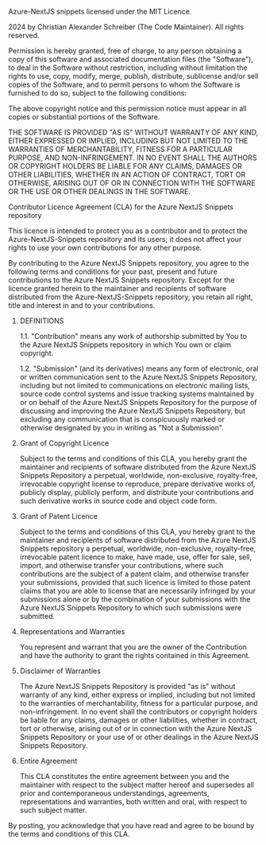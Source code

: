 Azure-NextJS snippets licensed under the MIT Licence.

2024 by Christian Alexander Schreiber (The Code Maintainer). All rights reserved.

Permission is hereby granted, free of charge, to any person obtaining a copy of this software and associated documentation files (the "Software"), to deal in the Software without restriction, including without limitation the rights to use, copy, modify, merge, publish, distribute, sublicense and/or sell copies of the Software, and to permit persons to whom the Software is furnished to do so, subject to the following conditions:

The above copyright notice and this permission notice must appear in all copies or substantial portions of the Software.

THE SOFTWARE IS PROVIDED "AS IS" WITHOUT WARRANTY OF ANY KIND, EITHER EXPRESSED OR IMPLIED, INCLUDING BUT NOT LIMITED TO THE WARRANTIES OF MERCHANTABILITY, FITNESS FOR A PARTICULAR PURPOSE, AND NON-INFRINGEMENT. IN NO EVENT SHALL THE AUTHORS OR COPYRIGHT HOLDERS BE LIABLE FOR ANY CLAIMS, DAMAGES OR OTHER LIABILITIES, WHETHER IN AN ACTION OF CONTRACT, TORT OR OTHERWISE, ARISING OUT OF OR IN CONNECTION WITH THE SOFTWARE OR THE USE OR OTHER DEALINGS IN THE SOFTWARE.

Contributor Licence Agreement (CLA) for the Azure NextJS Snippets repository

This licence is intended to protect you as a contributor and to protect the Azure-NextJS-Snippets repository and its users; it does not affect your rights to use your own contributions for any other purpose.

By contributing to the Azure NextJS Snippets repository, you agree to the following terms and conditions for your past, present and future contributions to the Azure NextJS Snippets repository. Except for the licence granted herein to the maintainer and recipients of software distributed from the Azure-NextJS-Snippets repository, you retain all right, title and interest in and to your contributions.

1. DEFINITIONS

    1.1. "Contribution" means any work of authorship submitted by You to the Azure NextJS Snippets repository in which You own or claim copyright.

    1.2. "Submission" (and its derivatives) means any form of electronic, oral or written communication sent to the Azure NextJS Snippets Repository, including but not limited to communications on electronic mailing lists, source code control systems and issue tracking systems maintained by or on behalf of the Azure NextJS Snippets Repository for the purpose of discussing and improving the Azure NextJS Snippets Repository, but excluding any communication that is conspicuously marked or otherwise designated by you in writing as "Not a Submission".

2. Grant of Copyright Licence

    Subject to the terms and conditions of this CLA, you hereby grant the maintainer and recipients of software distributed from the Azure NextJS Snippets Repository a perpetual, worldwide, non-exclusive, royalty-free, irrevocable copyright license to reproduce, prepare derivative works of, publicly display, publicly perform, and distribute your contributions and such derivative works in source code and object code form.

3. Grant of Patent Licence

    Subject to the terms and conditions of this CLA, you hereby grant to the maintainer and recipients of software distributed from the Azure NextJS Snippets repository a perpetual, worldwide, non-exclusive, royalty-free, irrevocable patent licence to make, have made, use, offer for sale, sell, import, and otherwise transfer your contributions, where such contributions are the subject of a patent claim, and otherwise transfer your submissions, provided that such licence is limited to those patent claims that you are able to license that are necessarily infringed by your submissions alone or by the combination of your submissions with the Azure NextJS Snippets Repository to which such submissions were submitted.

4. Representations and Warranties

    You represent and warrant that you are the owner of the Contribution and have the authority to grant the rights contained in this Agreement.

5. Disclaimer of Warranties

    The Azure NextJS Snippets Repository is provided "as is" without warranty of any kind, either express or implied, including but not limited to the warranties of merchantability, fitness for a particular purpose, and non-infringement. In no event shall the contributors or copyright holders be liable for any claims, damages or other liabilities, whether in contract, tort or otherwise, arising out of or in connection with the Azure NextJS Snippets Repository or your use of or other dealings in the Azure NextJS Snippets Repository.

6. Entire Agreement

    This CLA constitutes the entire agreement between you and the maintainer with respect to the subject matter hereof and supersedes all prior and contemporaneous understandings, agreements, representations and warranties, both written and oral, with respect to such subject matter.

By posting, you acknowledge that you have read and agree to be bound by the terms and conditions of this CLA.
